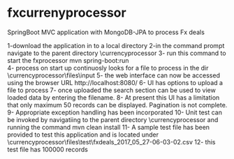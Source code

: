 # fxcurrenyprocessor
SpringBoot MVC application with MongoDB-JPA to process Fx deals

1-download the application in to a local directory
2-in the command prompt navigate to the parent directory  \currencyprocessor
3- run this command to start the fxprocessor       mvn spring-boot:run         
4- process on start up continuosly looks for a file to process in the dir \currencyprocessor\files\input
5- the web interface can now be accessed using the browser URL http://localhost:8080/
6- UI has options to upload a file to process
7- once uploaded the search section can be used to view loaded data by entering the filename.
8- At present this UI has a limitation that only maximum 50 records can be displayed. Pagination is not complete.
9- Appropriate exception handling has been incorporated
10- Unit test can be invoked by navigatiing to the parent directory  \currencyprocessor and running the command  mvn clean install
11- A sample test file has been provided to test this application and is located under  \currencyprocessor\files\test\fxdeals_2017_05_27-06-03-02.csv
12- this test file has 100000 records
